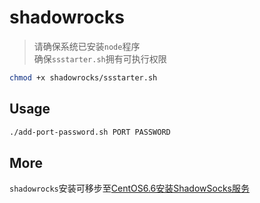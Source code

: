 # shadowrocks

> 请确保系统已安装`node`程序  
> 确保`ssstarter.sh`拥有可执行权限
```bash
chmod +x shadowrocks/ssstarter.sh
```

## Usage
```bash
./add-port-password.sh PORT PASSWORD
```

## More
`shadowrocks`安装可移步至[CentOS6.6安装ShadowSocks服务](https://github.com/li2274221/www.pickerlee.com/wiki/CentOS6.6%E5%AE%89%E8%A3%85ShadowSocks%E6%9C%8D%E5%8A%A1)
